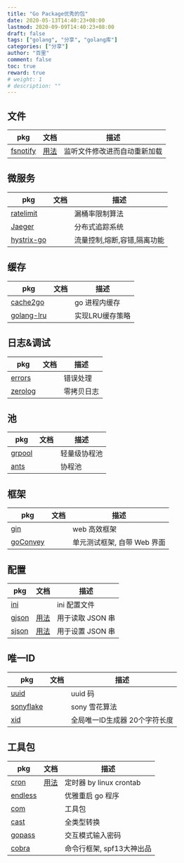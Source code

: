 ```yaml
---
title: "Go Package优秀的包"
date: 2020-05-13T14:40:23+08:00
lastmod: 2020-09-09T14:40:23+08:00
draft: false
tags: ["golang", "分享", "golang库"]
categories: ["分享"]
author: "百里"
comment: false
toc: true
reward: true
# weight: 1
# description: ""
---
```


## 文件
| pkg | 文档 | 描述 |
| -------| ------ |------ |
| [fsnotify](https://github.com/fsnotify/fsnotify) | [用法](https://segmentfault.com/a/1190000021632889) | 监听文件修改进而自动重新加载|


## 微服务
| pkg | 文档 | 描述 |
| -------| ------ |------ |
|[ratelimit](https://github.com/uber-go/ratelimit)||漏桶率限制算法|
|[Jaeger](https://github.com/jaegertracing/jaeger)||分布式追踪系统|
|[hystrix-go](https://github.com/afex/hystrix-go)||流量控制,熔断,容错,隔离功能|

## 缓存
| pkg | 文档 | 描述 |
| -------| ------ |------ |
|[cache2go](https://github.com/muesli/cache2go)||go 进程内缓存|
|[golang-lru](https://github.com/hashicorp/golang-lru)||实现LRU缓存策略|

## 日志&调试
| pkg | 文档 | 描述 |
| -------| ------ |------ |
|[errors](https://github.com/pkg/errors)||错误处理|
|[zerolog](https://github.com/rs/zerolog)||零拷贝日志|


## 池
| pkg | 文档 | 描述 |
| -------| ------ |------ |
| [grpool](https://github.com/ivpusic/grpool) |  | 轻量级协程池 |
| [ants](https://github.com/panjf2000/ants) || 协程池|

## 框架 
| pkg | 文档 | 描述 |
| -------| ------ |------ |
|[gin](https://github.com/gin-gonic/gin)||web 高效框架|
|[goConvey](https://github.com/smartystreets/goconvey)||单元测试框架, 自带 Web 界面|

## 配置
| pkg | 文档 | 描述 |
| -------| ------ |------ |
|[ini](https://github.com/go-ini/ini)||ini 配置文件|
|[gjson](https://github.com/tidwall/gjson)|[用法](https://darjun.github.io/2020/03/22/godailylib/gjson/)|用于读取 JSON 串|
|[sjson](https://github.com/tidwall/sjson)|[用法](https://darjun.github.io/2020/03/24/godailylib/sjson/)|用于设置 JSON 串|

## 唯一ID
| pkg | 文档 | 描述 |
| -------| ------ |------ |
|[uuid](http://github.com/satori/go.uuid)||uuid 码|
|[sonyflake](https://github.com/sony/sonyflake)||sony 雪花算法|
|[xid](https://github.com/rs/xid)||全局唯一ID生成器 20个字符长度|

## 工具包
| pkg | 文档 | 描述 |
| -------| ------ |------ |
| [cron](https://github.com/robfig/cron) | [用法](https://godoc.org/github.com/robfig/cron) | 定时器 by linux crontab|
|[endless](https://github.com/fvbock/endless)||优雅重启 go 程序|
|[com](https://github.com/unknwon/com)||工具包|
|[cast](https://github.com/spf13/cast)||全类型转换|
|[gopass](https://github.com/howeyc/gopass)||交互模式输入密码|
|[cobra](https://github.com/spf13/cobra)||命令行框架, spf13大神出品|



















